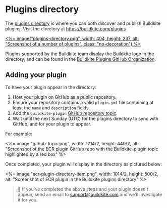 # Plugins directory

The [plugins directory](https://buildkite.com/plugins) is where you can both discover and publish Buildkite plugins. Visit the directory at https://buildkite.com/plugins

<a href="https://buildkite.com/plugins"><%= image("plugins-directory.png", width: 404, height: 237, alt: "Screenshot of a number of plugins", class: "no-decoration") %></a>

Plugins supported by the Buildkite team display the Buildkite logo in the directory, and can be found in the [Buildkite Plugins GitHub Organization](https://github.com/buildkite-plugins).

## Adding your plugin

To have your plugin appear in the directory:

1. Host your plugin on GitHub as a public repository.
1. Ensure your repository contains a valid `plugin.yml` file containing at least the `name` and `description` fields.
1. Add the `buildkite-plugin` [GitHub repository topic](https://help.github.com/en/github/administering-a-repository/classifying-your-repository-with-topics).
1. Wait until the next Sunday (UTC) for the plugins directory to sync with GitHub, and for your plugin to appear.

For example:

<%= image "github-topic.png", width: 1214/2, height: 440/2, alt: "Screenshot of the ECR plugin GitHub repo with the Buildkite-plugin topic highlighted by a red box" %>

Once completed, your plugin will display in the directory as pictured below:

<%= image "ecr-plugin-directory-item.png", width: 1014/2, height: 500/2, alt: "Screenshot of ECR plugin in the Buildkite plugins directory" %>

> 🚧
> If you've completed the above steps and your plugin doesn't appear, send an email to <a href="mailto:support@buildkite.com">support@buildkite.com</a> and we'll investigate it for you.

